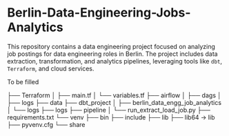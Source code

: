 # Berlin-Data-Engineering-Jobs-Analytics

This repository contains a data engineering project focused on analyzing job postings for data engineering roles in Berlin. The project includes data extraction, transformation, and analytics pipelines, leveraging tools like `dbt`, `Terraform`, and cloud services.

To be filled

├── Terraform
│   ├── main.tf
│   └── variables.tf
├── airflow
│   ├── dags
│   ├── logs
├── data
├── dbt_project
│   ├── berlin_data_engg_job_analytics
│   └── logs
├── logs
├── pipeline
│   └── run_extract_load_job.py
├── requirements.txt
└── venv
    ├── bin
    ├── include
    ├── lib
    ├── lib64 -> lib
    ├── pyvenv.cfg
    └── share
